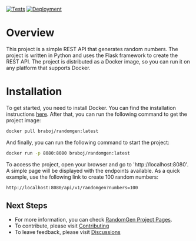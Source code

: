 [![Tests](https://github.com/braboj/randomgen/actions/workflows/application_tests.yml/badge.svg)](https://github.com/braboj/randomgen/actions/workflows/application_tests.yml)
[![Deployment](https://github.com/braboj/randomgen/actions/workflows/image_deployment.yml/badge.svg)](https://github.com/braboj/randomgen/actions/workflows/image_deployment.yml)

# Overview

This project is a simple REST API that generates random numbers. The project is
written in Python and uses the Flask framework to create the REST API. The
project is distributed as a Docker image, so you can run it on any platform that
supports Docker.

# Installation

To get started, you need to install Docker. You can find the installation
instructions [here](https://docs.docker.com/engine/install/). After that, 
you can run the following command to get the project image:

```bash
docker pull braboj/randomgen:latest
```

And finally, you can run the following command to start the project:

```bash
docker run -p 8080:8080 braboj/randomgen:latest
```

To access the project, open your browser and go to 'http://localhost:8080'. A
simple page will be displayed with the endpoints available. As a quick example,
use the following link to create 100 random numbers:

```text
http://localhost:8080/api/v1/randomgen?numbers=100
```

## Next Steps
 - For more information, you can check [RandomGen Project Pages](https://braboj.github.io/randomgen/).
 - To contribute, please visit [Contributing](CONTRIBUTING.md)
 - To leave feedback, please visit [Discussions](https://github.com/braboj/randomgen/discussions/landing)
